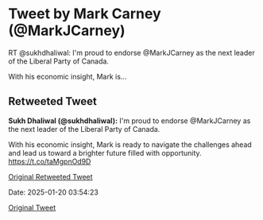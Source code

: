 # Tweet by Mark Carney (@MarkJCarney)

RT @sukhdhaliwal: I'm proud to endorse @MarkJCarney as the next leader of the Liberal Party of Canada.

With his economic insight, Mark is…

## Retweeted Tweet

**Sukh Dhaliwal (@sukhdhaliwal):** I'm proud to endorse @MarkJCarney as the next leader of the Liberal Party of Canada.

With his economic insight, Mark is ready to navigate the challenges ahead and lead us toward a brighter future filled with opportunity. https://t.co/taMgpnOd9D

[Original Retweeted Tweet](https://x.com/sukhdhaliwal/status/1880024144915685446)

Date: 2025-01-20 03:54:23

[Original Tweet](https://x.com/MarkJCarney/status/1881188497605918826)
